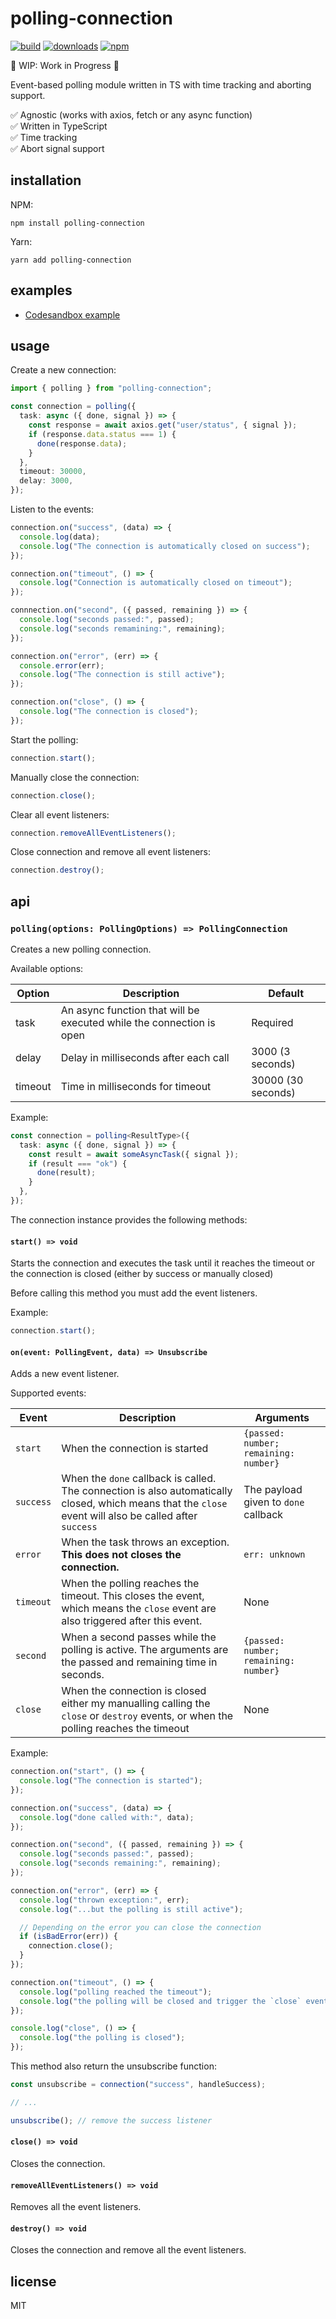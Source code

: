 # polling-connection

[![build](https://github.com/gsantiago/polling-connection/actions/workflows/node.js.yml/badge.svg)](https://github.com/gsantiago/polling-connection/actions/workflows/node.js.yml)
[![downloads](https://img.shields.io/npm/dm/polling-connection)](https://www.npmjs.com/package/polling-connection)
[![npm](https://img.shields.io/npm/v/polling-connection)](https://www.npmjs.com/package/polling-connection)

🚧 WIP: Work in Progress 🚧

Event-based polling module written in TS with time tracking and aborting support.

:white_check_mark: Agnostic (works with axios, fetch or any async function) <br />
:white_check_mark: Written in TypeScript <br />
:white_check_mark: Time tracking <br />
:white_check_mark: Abort signal support <br />

## installation

NPM:

`npm install polling-connection`

Yarn:

`yarn add polling-connection`

## examples

- [Codesandbox example](https://codesandbox.io/s/polling-connect-example-368kh9)

## usage

Create a new connection:

```ts
import { polling } from "polling-connection";

const connection = polling({
  task: async ({ done, signal }) => {
    const response = await axios.get("user/status", { signal });
    if (response.data.status === 1) {
      done(response.data);
    }
  },
  timeout: 30000,
  delay: 3000,
});
```

Listen to the events:

```ts
connection.on("success", (data) => {
  console.log(data);
  console.log("The connection is automatically closed on success");
});

connection.on("timeout", () => {
  console.log("Connection is automatically closed on timeout");
});

connnection.on("second", ({ passed, remaining }) => {
  console.log("seconds passed:", passed);
  console.log("seconds remamining:", remaining);
});

connection.on("error", (err) => {
  console.error(err);
  console.log("The connection is still active");
});

connection.on("close", () => {
  console.log("The connection is closed");
});
```

Start the polling:

```ts
connection.start();
```

Manually close the connection:

```ts
connection.close();
```

Clear all event listeners:

```ts
connection.removeAllEventListeners();
```

Close connection and remove all event listeners:

```ts
connection.destroy();
```

## api

### `polling(options: PollingOptions) => PollingConnection`

Creates a new polling connection.

Available options:

| Option  | Description                                                          | Default            |
| ------- | -------------------------------------------------------------------- | ------------------ |
| task    | An async function that will be executed while the connection is open | Required           |
| delay   | Delay in milliseconds after each call                                | 3000 (3 seconds)   |
| timeout | Time in milliseconds for timeout                                     | 30000 (30 seconds) |

Example:

```ts
const connection = polling<ResultType>({
  task: async ({ done, signal }) => {
    const result = await someAsyncTask({ signal });
    if (result === "ok") {
      done(result);
    }
  },
});
```

The connection instance provides the following methods:

#### `start() => void`

Starts the connection and executes the task until it reaches the timeout or the connection is closed (either by success or manually closed)

Before calling this method you must add the event listeners.

Example:

```ts
connection.start();
```

#### `on(event: PollingEvent, data) => Unsubscribe`

Adds a new event listener.

Supported events:

| Event     | Description                                                                                                                                             | Arguments                             |
| --------- | ------------------------------------------------------------------------------------------------------------------------------------------------------- | ------------------------------------- |
| `start`   | When the connection is started                                                                                                                          | `{passed: number; remaining: number}` |
| `success` | When the `done` callback is called. The connection is also automatically closed, which means that the `close` event will also be called after `success` | The payload given to `done` callback  |
| `error`   | When the task throws an exception. **This does not closes the connection.**                                                                             | `err: unknown`                        |
| `timeout` | When the polling reaches the timeout. This closes the event, which means the `close` event are also triggered after this event.                         | None                                  |
| `second`  | When a second passes while the polling is active. The arguments are the passed and remaining time in seconds.                                           | `{passed: number; remaining: number}` |
| `close`   | When the connection is closed either my manualling calling the `close` or `destroy` events, or when the polling reaches the timeout                     | None                                  |

Example:

```ts
connection.on("start", () => {
  console.log("The connection is started");
});

connection.on("success", (data) => {
  console.log("done called with:", data);
});

connection.on("second", ({ passed, remaining }) => {
  console.log("seconds passed:", passed);
  console.log("seconds remaining:", remaining);
});

connection.on("error", (err) => {
  console.log("thrown exception:", err);
  console.log("...but the polling is still active");

  // Depending on the error you can close the connection
  if (isBadError(err)) {
    connection.close();
  }
});

connection.on("timeout", () => {
  console.log("polling reached the timeout");
  console.log("the polling will be closed and trigger the `close` event");
});

console.log("close", () => {
  console.log("the polling is closed");
});
```

This method also return the unsubscribe function:

```ts
const unsubscribe = connection("success", handleSuccess);

// ...

unsubscribe(); // remove the success listener
```

#### `close() => void`

Closes the connection.

#### `removeAllEventListeners() => void`

Removes all the event listeners.

#### `destroy() => void`

Closes the connection and remove all the event listeners.

## license

MIT
